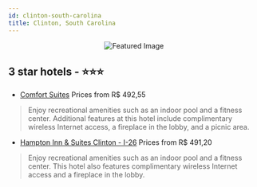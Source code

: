 ```yaml
---
id: clinton-south-carolina
title: Clinton, South Carolina
---
```


<center><img src="https://i.travelapi.com/hotels/3000000/2280000/2279600/2279565/3c0eee17_z.jpg" alt="Featured Image" /></center>


##  3 star hotels - ⭐️⭐️⭐️

-    [Comfort Suites](https://us.hurb.com/hotels/clinton/comfort-suites-JNP-JP043407?cmp=18055) Prices from R$ 492,55
   > Enjoy recreational amenities such as an indoor pool and a fitness center. Additional features at this hotel include complimentary wireless Internet access, a fireplace in the lobby, and a picnic area.
-    [Hampton Inn & Suites Clinton - I-26](https://us.hurb.com/hotels/clinton/hampton-inn-suites-clinton-i-26-JNP-JP225006?cmp=18055) Prices from R$ 491,20
   > Enjoy recreational amenities such as an indoor pool and a fitness center. This hotel also features complimentary wireless Internet access and a fireplace in the lobby.
